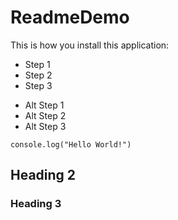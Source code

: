 # ReadmeDemo
This is how you install this application:
- Step 1
- Step 2
- Step 3

+ Alt Step 1
+ Alt Step 2
+ Alt Step 3
```
console.log("Hello World!")
```




## Heading 2
### Heading 3
